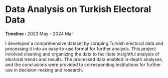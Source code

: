 # Data Analysis on Turkish Electoral Data

**Timeline :** 2023 May - 2024 Mar

I developed a comprehensive dataset by scraping Turkish electoral data
and processing it into an easy-to-use format for further analysis.
This project involved cleaning and organizing the data
to facilitate insightful analysis of electoral trends and results.
The processed data enabled in-depth analyses,
and the conclusions were provided to corresponding institutions for further use in decision-making and research.
